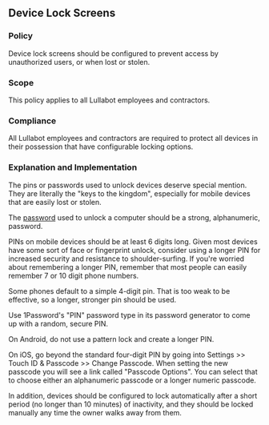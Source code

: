 ## Device Lock Screens

### Policy
Device lock screens should be configured to prevent access by unauthorized users, or when lost or stolen.

### Scope
This policy applies to all Lullabot employees and contractors.

### Compliance
All Lullabot employees and contractors are required to protect all devices in their possession that have configurable locking options.

### Explanation and Implementation

The pins or passwords used to unlock devices deserve special mention. They are literally the "keys to the kingdom", especially for mobile devices that are easily lost or stolen.

The [password](../access/passwords.md) used to unlock a computer should be a strong, alphanumeric, password.

PINs on mobile devices should be at least 6 digits long. Given most devices have some sort of face or fingerprint unlock, consider using a longer PIN for increased security and resistance to shoulder-surfing. If you're worried about remembering a longer PIN, remember that most people can easily remember 7 or 10 digit phone numbers.

Some phones default to a simple 4-digit pin. That is too weak to be effective, so a longer, stronger pin should be used.

Use 1Password's "PIN" password type in its password generator to come up with a random, secure PIN.

On Android, do not use a pattern lock and create a longer PIN.

On iOS, go beyond the standard four-digit PIN by going into Settings >> Touch ID & Passcode >> Change Passcode. When setting the new passcode you will see a link called "Passcode Options". You can select that to choose either an alphanumeric passcode or a longer numeric passcode.

In addition, devices should be configured to lock automatically after a short period (no longer than 10 minutes) of inactivity, and they should be locked manually any time the owner walks away from them.
